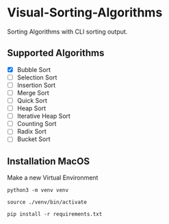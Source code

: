 # Visual-Sorting-Algorithms
Sorting Algorithms with CLI sorting output.

## Supported Algorithms
- [x] Bubble Sort
- [ ] Selection Sort
- [ ] Insertion Sort
- [ ] Merge Sort
- [ ] Quick Sort
- [ ] Heap Sort
- [ ] Iterative Heap Sort
- [ ] Counting Sort
- [ ] Radix Sort
- [ ] Bucket Sort

## Installation MacOS
Make a new Virtual Environment
```commandline
python3 -m venv venv
```
```commandline
source ./venv/bin/activate
```
```commandline
pip install -r requirements.txt
```